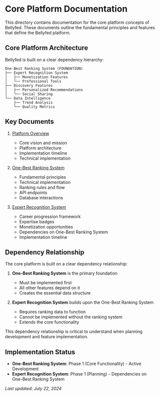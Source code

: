 # Core Platform Documentation

This directory contains documentation for the core platform concepts of Bellyfed. These documents outline the fundamental principles and features that define the Bellyfed platform.

## Core Platform Architecture

Bellyfed is built on a clear dependency hierarchy:

```
One-Best Ranking System (FOUNDATION)
├── Expert Recognition System
│   ├── Monetization Features
│   └── Professional Tools
├── Discovery Features
│   ├── Personalized Recommendations
│   └── Social Sharing
└── Data Intelligence
    ├── Trend Analysis
    └── Quality Metrics
```

## Key Documents

1. [Platform Overview](./platform-overview.md)

    - Core vision and mission
    - Platform architecture
    - Implementation timeline
    - Technical implementation

2. [One-Best Ranking System](./one-best-ranking-system.md)

    - Fundamental principles
    - Technical implementation
    - Ranking rules and flow
    - API endpoints
    - Database interactions

3. [Expert Recognition System](./expert-recognition-system.md)
    - Career progression framework
    - Expertise badges
    - Monetization opportunities
    - Dependencies on One-Best Ranking System
    - Implementation timeline

## Dependency Relationship

The core platform is built on a clear dependency relationship:

1. **One-Best Ranking System** is the primary foundation

    - Must be implemented first
    - All other features depend on it
    - Creates the essential data structure

2. **Expert Recognition System** builds upon the One-Best Ranking System
    - Requires ranking data to function
    - Cannot be implemented without the ranking system
    - Extends the core functionality

This dependency relationship is critical to understand when planning development and feature implementation.

## Implementation Status

- **One-Best Ranking System**: Phase 1 (Core Functionality) - Active Development
- **Expert Recognition System**: Phase 1 (Planning) - Dependencies on One-Best Ranking System

_Last updated: July 22, 2024_
